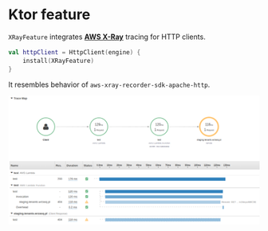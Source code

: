 <!---
# This file is part of the pl.wrzasq.commons.
#
# @license http://mit-license.org/ The MIT license
# @copyright 2022 © by Rafał Wrzeszcz - Wrzasq.pl.
-->

# Ktor feature

`XRayFeature` integrates [**AWS X-Ray**](https://aws.amazon.com/xray/) tracing for HTTP clients.

```kotlin
val httpClient = HttpClient(engine) {
    install(XRayFeature)
}
```

It resembles behavior of `aws-xray-recorder-sdk-apache-http`.

![img.png](console.png)
